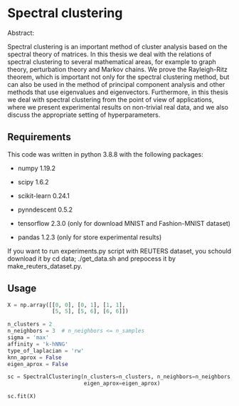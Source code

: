 # Spectral clustering

Abstract:

Spectral clustering is an important method of cluster analysis based on the spectral theory of matrices. In this thesis we deal with the relations of spectral clustering to several mathematical areas, for example to graph theory, perturbation theory and Markov chains. We prove the Rayleigh-Ritz theorem, which is important not only for the spectral clustering method, but can also be used in the method of principal component analysis and other methods that use eigenvalues and eigenvectors. Furthermore, in this thesis we deal with spectral clustering from the point of view of applications, where we present experimental results on non-trivial real data, and we also discuss the appropriate setting of hyperparameters.

## Requirements
This code was written in python 3.8.8 with the following packages:

* numpy 1.19.2
* scipy 1.6.2
* scikit-learn 0.24.1
* pynndescent 0.5.2

* tensorflow 2.3.0 (only for download MNIST and Fashion-MNIST dataset)
* pandas 1.2.3 (only for store experimental results)

If you want to run experiments.py script with REUTERS dataset, you schould download it by cd data; ./get_data.sh and prepocess it by make_reuters_dataset.py.

## Usage

```python
X = np.array([[0, 0], [0, 1], [1, 1],
              [5, 5], [5, 6], [6, 6]])

n_clusters = 2
n_neighbors = 3  # n_neighbors <= n_samples
sigma = 'max'
affinity = 'k-hNNG'
type_of_laplacian = 'rw'
knn_aprox = False
eigen_aprox = False

sc = SpectralClustering(n_clusters=n_clusters, n_neighbors=n_neighbors, sigma=sigma, affinity=affinity, type_of_laplacian=type_of_laplacian, knn_aprox=knn_aprox,
                        eigen_aprox=eigen_aprox)

sc.fit(X)
```

